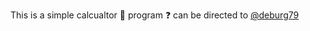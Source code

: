 This is a simple calcualtor :abacus: program :question: can be directed to [@deburg79](https://github.com/deburg79)
